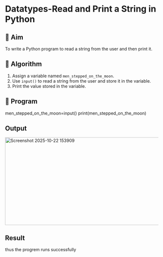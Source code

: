 # Datatypes-Read and Print a String in Python

## 🎯 Aim
To write a Python program to read a string from the user and then print it.

## 🧠 Algorithm
1. Assign a variable named `men_stepped_on_the_moon`.
2. Use `input()` to read a string from the user and store it in the variable.
3. Print the value stored in the variable.

## 🧾 Program
men_stepped_on_the_moon=input()
print(men_stepped_on_the_moon)
## Output
<img width="1049" height="289" alt="Screenshot 2025-10-22 153909" src="https://github.com/user-attachments/assets/2629a424-b2dd-4dd2-a3a1-4686d36972f8" />

## Result
thus the progrem runs successfully
